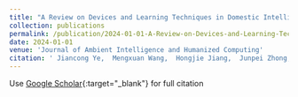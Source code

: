 ```yaml
---
title: "A Review on Devices and Learning Techniques in Domestic Intelligent Environment"
collection: publications
permalink: /publication/2024-01-01-A-Review-on-Devices-and-Learning-Techniques-in-Domestic-Intelligent-Environment
date: 2024-01-01
venue: 'Journal of Ambient Intelligence and Humanized Computing'
citation: ' Jiancong Ye,  Mengxuan Wang,  Hongjie Jiang,  Junpei Zhong, &quot;A Review on Devices and Learning Techniques in Domestic Intelligent Environment.&quot; Journal of Ambient Intelligence and Humanized Computing, 2024.'
---
```

Use [Google Scholar](https://scholar.google.com/scholar?q=A+Review+on+Devices+and+Learning+Techniques+in+Domestic+Intelligent+Environment){:target="_blank"} for full citation